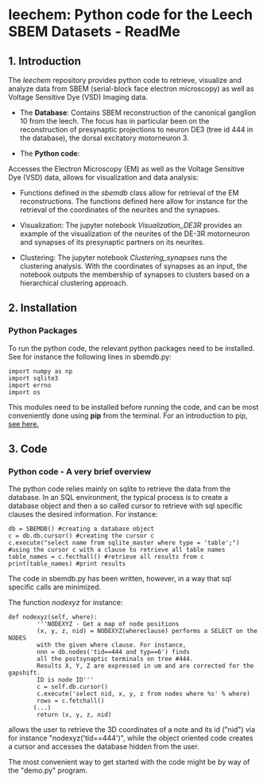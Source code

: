 # leechem: Python code for the Leech SBEM Datasets - ReadMe

## 1. Introduction
The *leechem* repository provides python code to retrieve, visualize and analyze data from SBEM (serial-block face electron microscopy) as well as Voltage Sensitive Dye (VSD) Imaging data.  

- The **Database**: Contains SBEM reconstruction of the canonical ganglion 10 from the leech. The focus has in particular been on the reconstruction of presynaptic projections to neuron DE3 (tree id 444 in the database), the dorsal excitatory motorneuron 3.

- The **Python code**: 

Accesses the Electron Microscopy (EM) as well as the Voltage Sensitive Dye (VSD) data, allows for visualization and data analysis:

+ Functions defined in the *sbemdb* class allow for retrieval of the EM reconstructions. The functions defined here allow for instance for the retrieval of the coordinates of the neurites and the synapses.

+ Visualization: The jupyter notebook *Visualization_DE3R* provides an example of the visualization of the neurites of the DE-3R motorneuron and synapses of its presynaptic partners on its neurites.

+ Clustering: The jupyter notebook *Clustering_synapses* runs the clustering analysis. With the coordinates of synapses as an input, the notebook outputs the membership of synapses to clusters based on a hierarchical clustering approach. 


## 2. Installation

### Python Packages

To run the python code, the relevant python packages need to be installed. See for instance the following lines in sbemdb.py:

```
import numpy as np
import sqlite3
import errno
import os
```
This modules need to be installed before running the code, and can be most conveniently done using **pip** from the terminal.
For an introduction to pip, [see here.](https://pip.pypa.io/en/stable/installing/)

## 3. Code

### Python code - A very brief overview

The python code relies mainly on sqlite to retrieve the data from the database. In an SQL environment, the typical process is
to create a database object and then a so called cursor to retrieve with sql specific clauses the desired information.
For instance:

```
db = SBEMDB() #creating a database object
c = db.db.cursor() #creating the cursor c
c.execute("select name from sqlite_master where type = 'table';") #using the cursor c with a clause to retrieve all table names
table_names = c.fecthall() #retrieve all results from c
print(table_names) #print results
```
The code in sbemdb.py has been written, however, in a way that sql specific calls are minimized. 

The function *nodexyz* for instance:

```
def nodexyz(self, where):
        '''NODEXYZ - Get a map of node positions
        (x, y, z, nid) = NODEXYZ(whereclause) performs a SELECT on the NODES 
        with the given where clause. For instance,
        nnn = db.nodes('tid==444 and typ==6') finds
        all the postsynaptic terminals on tree #444.
        Results X, Y, Z are expressed in um and are corrected for the gapshift.
        ID is node ID'''
        c = self.db.cursor()
        c.execute('select nid, x, y, z from nodes where %s' % where)
        rows = c.fetchall()
       (...)
        return (x, y, z, nid)
```

allows the user to retrieve the 3D coordinates of a note and its id ("nid") via for instance "nodexyz('tid==444')", while
the object oriented code creates a cursor and accesses the database hidden from the user.

The most convenient way to get started with the code might be by way of the "demo.py" program.



